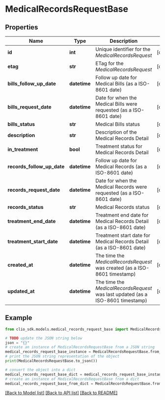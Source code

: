 # MedicalRecordsRequestBase


## Properties

Name | Type | Description | Notes
------------ | ------------- | ------------- | -------------
**id** | **int** | Unique identifier for the *MedicalRecordsRequest* | [optional] 
**etag** | **str** | ETag for the *MedicalRecordsRequest* | [optional] 
**bills_follow_up_date** | **datetime** | Follow up date for Medical Bills (as a ISO-8601 date) | [optional] 
**bills_request_date** | **datetime** | Date for when the Medical Bills were requested (as a ISO-8601 date) | [optional] 
**bills_status** | **str** | Medical Bills status | [optional] 
**description** | **str** | Description of the Medical Records Detail | [optional] 
**in_treatment** | **bool** | Treatment status for Medical Records Detail | [optional] 
**records_follow_up_date** | **datetime** | Follow up date for Medical Records (as a ISO-8601 date) | [optional] 
**records_request_date** | **datetime** | Date for when the Medical Records were requested (as a ISO-8601 date) | [optional] 
**records_status** | **str** | Medical Records status | [optional] 
**treatment_end_date** | **datetime** | Treatment end date for Medical Records Detail (as a ISO-8601 date) | [optional] 
**treatment_start_date** | **datetime** | Treatment start date for Medical Records Detail (as a ISO-8601 date) | [optional] 
**created_at** | **datetime** | The time the *MedicalRecordsRequest* was created (as a ISO-8601 timestamp) | [optional] 
**updated_at** | **datetime** | The time the *MedicalRecordsRequest* was last updated (as a ISO-8601 timestamp) | [optional] 

## Example

```python
from clio_sdk.models.medical_records_request_base import MedicalRecordsRequestBase

# TODO update the JSON string below
json = "{}"
# create an instance of MedicalRecordsRequestBase from a JSON string
medical_records_request_base_instance = MedicalRecordsRequestBase.from_json(json)
# print the JSON string representation of the object
print(MedicalRecordsRequestBase.to_json())

# convert the object into a dict
medical_records_request_base_dict = medical_records_request_base_instance.to_dict()
# create an instance of MedicalRecordsRequestBase from a dict
medical_records_request_base_from_dict = MedicalRecordsRequestBase.from_dict(medical_records_request_base_dict)
```
[[Back to Model list]](../README.md#documentation-for-models) [[Back to API list]](../README.md#documentation-for-api-endpoints) [[Back to README]](../README.md)


